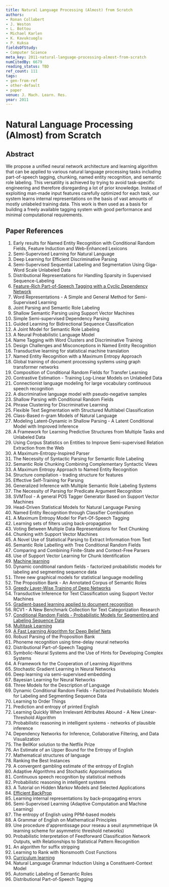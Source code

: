 ```yaml
---
title: Natural Language Processing (Almost) from Scratch
authors:
- Ronan Collobert
- J. Weston
- L. Bottou
- Michael Karlen
- K. Kavukcuoglu
- P. Kuksa
fieldsOfStudy:
- Computer Science
meta_key: 2011-natural-language-processing-almost-from-scratch
numCitedBy: 6679
reading_status: TBD
ref_count: 111
tags:
- gen-from-ref
- other-default
- paper
venue: J. Mach. Learn. Res.
year: 2011
---
```


# Natural Language Processing (Almost) from Scratch

## Abstract

We propose a unified neural network architecture and learning algorithm that can be applied to various natural language processing tasks including part-of-speech tagging, chunking, named entity recognition, and semantic role labeling. This versatility is achieved by trying to avoid task-specific engineering and therefore disregarding a lot of prior knowledge. Instead of exploiting man-made input features carefully optimized for each task, our system learns internal representations on the basis of vast amounts of mostly unlabeled training data. This work is then used as a basis for building a freely available tagging system with good performance and minimal computational requirements.

## Paper References

1. Early results for Named Entity Recognition with Conditional Random Fields, Feature Induction and Web-Enhanced Lexicons
2. Semi-Supervised Learning for Natural Language
3. Deep Learning for Efficient Discriminative Parsing
4. Semi-Supervised Sequential Labeling and Segmentation Using Giga-Word Scale Unlabeled Data
5. Distributional Representations for Handling Sparsity in Supervised Sequence-Labeling
6. [Feature-Rich Part-of-Speech Tagging with a Cyclic Dependency Network](2003-feature-rich-part-of-speech-tagging-with-a-cyclic-dependency-network)
7. Word Representations - A Simple and General Method for Semi-Supervised Learning
8. Joint Parsing and Semantic Role Labeling
9. Shallow Semantic Parsing using Support Vector Machines
10. Simple Semi-supervised Dependency Parsing
11. Guided Learning for Bidirectional Sequence Classification
12. A Joint Model for Semantic Role Labeling
13. A Neural Probabilistic Language Model
14. Name Tagging with Word Clusters and Discriminative Training
15. Design Challenges and Misconceptions in Named Entity Recognition
16. Transductive learning for statistical machine translation
17. Named Entity Recognition with a Maximum Entropy Approach
18. Global training of document processing systems using graph transformer networks
19. Composition of Conditional Random Fields for Transfer Learning
20. Contrastive Estimation - Training Log-Linear Models on Unlabeled Data
21. Connectionist language modeling for large vocabulary continuous speech recognition
22. A discriminative language model with pseudo-negative samples
23. Shallow Parsing with Conditional Random Fields
24. Phrase Clustering for Discriminative Learning
25. Flexible Text Segmentation with Structured Multilabel Classification
26. Class-Based n-gram Models of Natural Language
27. Modeling Latent-Dynamic in Shallow Parsing - A Latent Conditional Model with Improved Inference
28. A Framework for Learning Predictive Structures from Multiple Tasks and Unlabeled Data
29. Using Corpus Statistics on Entities to Improve Semi-supervised Relation Extraction from the Web
30. A Maximum-Entropy-Inspired Parser
31. The Necessity of Syntactic Parsing for Semantic Role Labeling
32. Semantic Role Chunking Combining Complementary Syntactic Views
33. A Maximum Entropy Approach to Named Entity Recognition
34. Structure compilation - trading structure for features
35. Effective Self-Training for Parsing
36. Generalized Inference with Multiple Semantic Role Labeling Systems
37. The Necessity of Parsing for Predicate Argument Recognition
38. SVMTool - A general POS Tagger Generator Based on Support Vector Machines
39. Head-Driven Statistical Models for Natural Language Parsing
40. Named Entity Recognition through Classifier Combination
41. A Maximum Entropy Model for Part-Of-Speech Tagging
42. Learning sets of filters using back-propagation
43. Voting Between Multiple Data Representations for Text Chunking
44. Chunking with Support Vector Machines
45. A Novel Use of Statistical Parsing to Extract Information from Text
46. Semantic Role Labelling with Tree Conditional Random Fields
47. Comparing and Combining Finite-State and Context-Free Parsers
48. Use of Support Vector Learning for Chunk Identification
49. [Machine learning](1996-machine-learning)
50. Dynamic conditional random fields - factorized probabilistic models for labeling and segmenting sequence data
51. Three new graphical models for statistical language modelling
52. The Proposition Bank - An Annotated Corpus of Semantic Roles
53. [Greedy Layer-Wise Training of Deep Networks](2006-greedy-layer-wise-training-of-deep-networks)
54. Transductive Inference for Text Classification using Support Vector Machines
55. [Gradient-based learning applied to document recognition](1998-lenet5.md)
56. RCV1 - A New Benchmark Collection for Text Categorization Research
57. [Conditional Random Fields - Probabilistic Models for Segmenting and Labeling Sequence Data](2001-conditional-random-fields-probabilistic-models-for-segmenting-and-labeling-sequence-data)
58. [Multitask Learning](2004-multitask-learning)
59. [A Fast Learning Algorithm for Deep Belief Nets](2006-a-fast-learning-algorithm-for-deep-belief-nets)
60. Robust Parsing of the Proposition Bank
61. Phoneme recognition using time-delay neural networks
62. Distributional Part-of-Speech Tagging
63. Symbolic-Neural Systems and the Use of Hints for Developing Complex Systems
64. A Framework for the Cooperation of Learning Algorithms
65. Stochastic Gradient Learning in Neural Networks
66. Deep learning via semi-supervised embedding
67. Bayesian Learning for Neural Networks
68. Three Models for the Description of Language
69. Dynamic Conditional Random Fields - Factorized Probabilistic Models for Labeling and Segmenting Sequence Data
70. Learning to Order Things
71. Prediction and entropy of printed English
72. Learning Quickly When Irrelevant Attributes Abound - A New Linear-Threshold Algorithm
73. Probabilistic reasoning in intelligent systems - networks of plausible inference
74. Dependency Networks for Inference, Collaborative Filtering, and Data Visualization
75. The BellKor solution to the Netflix Prize
76. An Estimate of an Upper Bound for the Entropy of English
77. Mathematical structures of language
78. Ranking the Best Instances
79. A convergent gambling estimate of the entropy of English
80. Adaptive Algorithms and Stochastic Approximations
81. Continuous speech recognition by statistical methods
82. Probabilistic reasoning in intelligent systems
83. A Tutorial on Hidden Markov Models and Selected Applications
84. [Efficient BackProp](2012-efficient-backprop)
85. Learning internal representations by back-propagating errors
86. Semi-Supervised Learning (Adaptive Computation and Machine Learning)
87. The entropy of English using PPM-based models
88. A Grammar of English on Mathematical Principles
89. Une procedure d'apprentissage pour reseau a seuil asymmetrique (A learning scheme for asymmetric threshold networks)
90. Probabilistic Interpretation of Feedforward Classification Network Outputs, with Relationships to Statistical Pattern Recognition
91. An algorithm for suffix stripping
92. Learning to Rank with Nonsmooth Cost Functions
93. [Curriculum learning](2009-curriculum-learning)
94. Natural Language Grammar Induction Using a Constituent-Context Model
95. Automatic Labeling of Semantic Roles
96. Distributional Part-of-Speech Tagging
